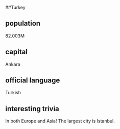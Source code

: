 ##Turkey
## population
82.003M

## capital
Ankara
 
## official language
Turkish

## interesting trivia
In both Europe and Asia!
The largest city is Istanbul.

